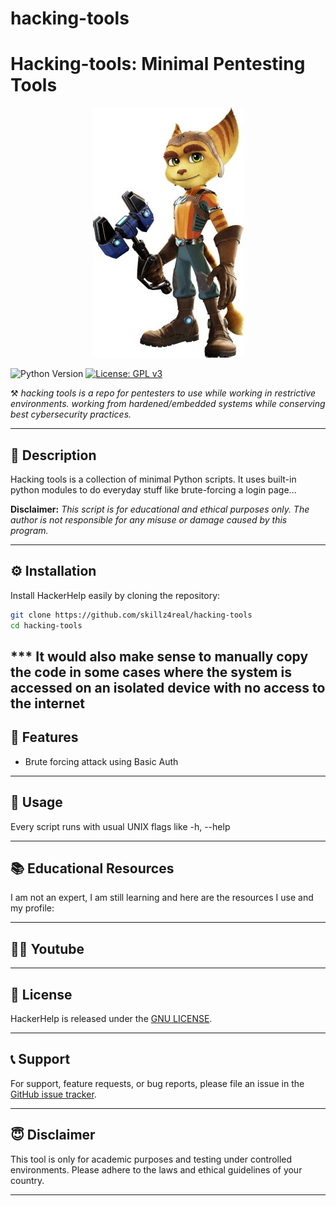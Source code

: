 # hacking-tools

# Hacking-tools: Minimal Pentesting Tools

<p align="center">
  <img src="mascot.jpg" alt="Mascot">
</p>

![Python Version](https://img.shields.io/badge/python-3.x-blue.svg) [![License: GPL v3](https://img.shields.io/badge/License-GPLv3-blue.svg)](https://www.gnu.org/licenses/gpl-3.0)

⚒️ *hacking tools is a repo for pentesters to use while working in restrictive environments. working from hardened/embedded systems while conserving best cybersecurity practices.*

---

## 📜 Description

Hacking tools is a collection of minimal Python scripts. It uses built-in python modules to do everyday stuff like brute-forcing a login page...

**Disclaimer:** *This script is for educational and ethical purposes only. The author is not responsible for any misuse or damage caused by this program.*

---

## ⚙️ Installation

Install HackerHelp easily by cloning the repository:

```bash
git clone https://github.com/skillz4real/hacking-tools
cd hacking-tools
```

*** It would also make sense to manually copy the code in some cases where the system is accessed on an isolated device with no access to the internet
---

## 🌟 Features

- Brute forcing attack using Basic Auth

---

## 📘 Usage

Every script runs with usual UNIX flags like -h, --help

---

## 📚 Educational Resources

I am not an expert, I am still learning and here are the resources I use and my profile:

<!--- [Hack The Box](https://app.hackthebox.com/profile/1776662)-->
<!--- [Try Hack Me](https://tryhackme.com/p/skillz4real)-->
<!--- [Leet Code](https://leetcode.com/skillz4real/)-->

---

## 👨‍💻 Youtube

<!-- Youtube -->

---

## 📄 License

HackerHelp is released under the [GNU LICENSE](LICENSE).

---

## 📞 Support

For support, feature requests, or bug reports, please file an issue in the [GitHub issue tracker](https://github.com/skillz4real/hacking-tools/issues).

---

## 😇 Disclaimer

This tool is only for academic purposes and testing under controlled environments. Please adhere to the laws and ethical guidelines of your country.

---

